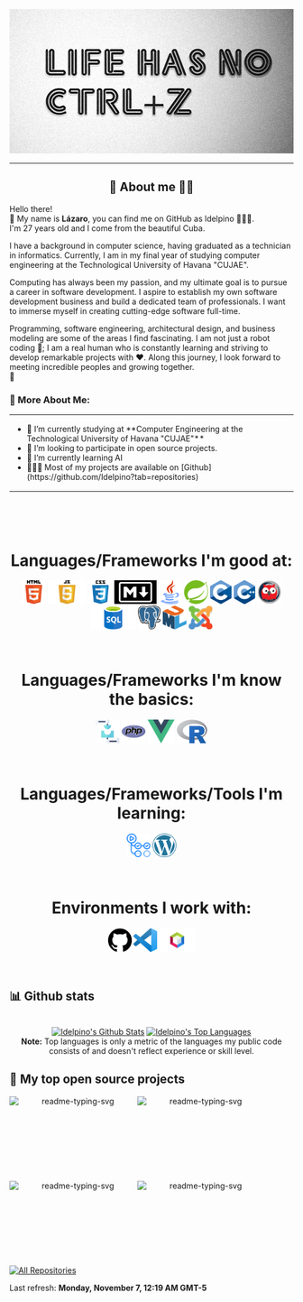 <a href="https://github.com/ldelpino"><img alt="Image Presentation" title="Image Presentation" src="./assets/presentation.png" width="512" height="256"></a>

<hr>

<!-- Description about me -->
<h2 align="center"> 🤔 About me 👨‍💻 </h2>

Hello there!<br />
 👋 My name is <b>Lázaro</b>, you can find me on GitHub as ldelpino 🕵🏼‍♂️.<br /> I'm 27 years old and I come from the beautiful Cuba.<br />

I have a background in computer science, having graduated as a technician in informatics. Currently, I am in my final year of studying computer engineering at the Technological University of Havana "CUJAE".<br />

Computing has always been my passion, and my ultimate goal is to pursue a career in software development. I aspire to establish my own software development business and build a dedicated team of professionals. I want to immerse myself in creating cutting-edge software full-time.<br />

Programming, software engineering, architectural design, and business modeling are some of the areas I find fascinating. I am not just a robot coding 🤖; I am a real human who is constantly learning and striving to develop remarkable projects with ❤️. Along this journey, I look forward to meeting incredible peoples and growing together.<br />🚀

### 🧐 More About Me:
<table style="border: none;">
  <tr style="border: none;">
    <td style="border: none;">
      <ul>
        <li>
          🔭 I’m currently studying at **Computer Engineering at the Technological University of Havana "CUJAE"**
        </li>
        <li>
          🤝 I’m looking to participate in open source projects.
        </li>
        <li>
          🌱 I’m currently learning AI
        </li>
        <li>
          👨🏻‍💻 Most of my projects are available on [Github](https://github.com/ldelpino?tab=repositories)
        </li>
    </td>
  </tr>
</table>
<br><br><br>

<!-- languajes and skills section -->

<h1 align="center"> Languages/Frameworks I'm good at: </h1>
<p align="center">
  <code><a href="https://en.wikipedia.org/wiki/HTML"><img alt="HTML 5" title="HTML 5" src="./assets/html.png" height="42"></a></code>
  <code><a href="https://developer.mozilla.org/en-US/docs/Web/JavaScript"><img alt="JavaScript" title="JavaScript" src="./assets/javascript.png" height="42"></a></code>
  <code><a href="https://www.w3.org/Style/CSS/Overview.en.html"><img alt="CSS 3" title="CSS 3" src="./assets/css.png" height="42"></a></code>
  <code><a href="https://daringfireball.net/projects/markdown"><img alt="Markdown" title="Markdown" src="./assets/markdown.png" height="42"></a></code>
  <code><a href="https://www.java.com/en/"><img alt="Java" title="Java" src="./assets/java.png" height="42"></a></code>
  <code><a href="https://spring.io/"><img alt="Spring" title="Spring" src="./assets/spring-logo.png" height="42"></a></code>
  <code><a href="https://www.cprogramming.com/"><img alt="C" title="C" src="./assets/c.png" height="42"></a></code>
  <code><a href="https://cplusplus.com/"><img alt="C++" title="C++" src="./assets/c++.png" height="42"></a></code>
  <!-- Nuevos -->
  <code><a href="https://www.swi-prolog.org/"><img alt="Prolog" title="Prolog" src="./assets/prolog.png" height="42"></a></code>
  <code><a href="https://www.postgresql.org/"><img alt="SQL" title="SQL" src="./assets/sql.png" height="42"></a></code>
  <code><a href="https://www.postgresql.org/"><img alt="PostgreSQL" title="PostgreSQL" src="./assets/postgreSQL.png" height="42"></a></code>
  <code><a href="http://www.uml.org/"><img alt="UML" title="UML" src="./assets/uml.png" height="42"></a></code>
  <code><a href="https://www.joomla.org/"><img alt="Joomla CMS" title="Joomla" src="./assets/joomla.png" height="42"></a></code>
</p>
<br>

<h1 align="center"> Languages/Frameworks I'm know the basics: </h1>
<p align="center">
  <code><a href="https://assemblerinstitute.com/"><img alt="Assembler" title="Assembler" src="./assets/ensamblador.png" height="42"></a></code>
  <code><a href="https://www.php.net/"><img alt="PHP" title="PHP" src="./assets/php.png" height="42"></a></code>
  <code><a href="https://vuejs.org/"><img alt="Vue" title="Vue" src="./assets/vue.png" height="42"></a></code>
  <code><a href="https://www.r-project.org/"><img alt="R" title="R" src="./assets/Rlogo.png" height="42"></a></code>
</p>
<br>

<h1 align="center"> Languages/Frameworks/Tools I'm learning: </h1>
<p align="center">
  <code><a href="https://github.com/features/actions"><img alt="GitHub Actions" title="GitHub Actions" src="./assets/actions.png" height="42"></a></code>
  <code><a href="https://wordpress.com/es/?aff=27964"><img alt="Wordpress" title="Wordpress" src="./assets/wordpress.png" height="42"></a></code>
<!-- add python -->
</p>
<br>

<h1 align="center"> Environments I work with: </h1>
<p align="center">
  <code><a href="https://github.com/"><img alt="GitHub" title="GitHub" src="./assets/github.png" height="42"></a></code>
  <code><a href="https://code.visualstudio.com/"><img alt="Vs code" title="Vs code" src="./assets/vscode.png" height="42"></a></code>
  <code><a href="https://netbeans.apache.org/"><img alt="Netbeans IDE" title="Netbeans IDE" src="./assets/netbeans.png" height="42"></a></code>
  <!--<code><a href="https://code.visualstudio.com/"><img alt="Draw UML" UML" src="./assets/vscode.png" height="42"></a></code>-->
</p>
<br>

<!-- GitHub stats section -->

## 📊 Github stats

<!-- Bassed on: https://github.com/anuraghazra/github-readme-stats -->
<p align="center">
  <br/>
  <a href="https://github.com/anuraghazra/github-readme-stats"><img alt="ldelpino's Github Stats" src="https://github-readme-stats.vercel.app/api/?username=ldelpino&show_icons=true&count_private=true&theme=react&bg_color=1F222E&title_color=7cebf5&icon_color=2d7de4&show_icons=true&border_color=7cebf5&border_radius=10" height="192px"/></a>
  <a href="https://github.com/anuraghazra/github-readme-stats"><img alt="ldelpino's Top Languages" src="https://github-readme-stats.vercel.app/api/top-langs/?username=ldelpino&langs_count=8&layout=compact&theme=react&bg_color=1F222E&title_color=7cebf5&icon_color=2d7de4&show_icons=true&border_color=7cebf5&border_radius=10" height="192px"/></a>
  <br/>
  <b>Note:</b> Top languages is only a metric of the languages my public code consists of and doesn't reflect experience or skill level.
</p>

<!-- Projects section -->

## 📘 My top open source projects

<!-- Bassed on: Repo info cards - https://github.com/anuraghazra/github-readme-stats -->
<p align="center">
  <p style="widht: 100%;" align="center">
    <a href="https://github.com/ldelpino/DateUtils"><img align="left" width="45%" height="150px" src="https://github-readme-stats.vercel.app/api/pin/?username=ldelpino&repo=DateUtils&bg_color=1F222E&title_color=7cebf5&icon_color=2d7de4&theme=react&border_color=7cebf5&border_radius=10&show_icons=true" alt="readme-typing-svg"></a>
    <a href="https://github.com/ldelpino/BuilderLibrary"><img align="left" width="45%" height="150px" src="https://github-readme-stats.vercel.app/api/pin/?username=ldelpino&repo=BuilderLibrary&bg_color=1F222E&title_color=7cebf5&icon_color=2d7de4&theme=react&border_color=7cebf5&border_radius=10&show_icons=true" alt="readme-typing-svg"></a>
</p>
  <p align="center">&#8192;</p>
  <p style="widht: 100%;" align="center">
    <a href="https://github.com/ldelpino/Tree_Package"><img align="left" width="45%" height="150px" src="https://github-readme-stats.vercel.app/api/pin/?username=ldelpino&repo=Tree_Package&bg_color=1F222E&title_color=7cebf5&icon_color=2d7de4&theme=react&border_color=7cebf5&border_radius=10&show_icons=true" alt="readme-typing-svg"></a>
    <a href="https://github.com/ldelpino/Graph"><img align="left" width="45%" height="150px" src="https://github-readme-stats.vercel.app/api/pin/?username=ldelpino&repo=Graph&bg_color=1F222E&title_color=7cebf5&icon_color=2d7de4&theme=react&border_color=7cebf5&border_radius=10&show_icons=true" alt="readme-typing-svg"></a>
  </p>
</p>

<p align="center">&#8192;</p>
<p align="center">&#8192;</p>

<p align="left">
  <a href="https://github.com/ldelpino?tab=repositories"><img alt="All Repositories" title="All Repositories" src="https://custom-icon-badges.herokuapp.com/badge/-All%20Repos-2962FF?style=for-the-badge&logoColor=white&logo=repo"/></a>
</p>

<!-- last refresh of readme section -->

Last refresh: <b>Monday, November 7, 12:19 AM GMT-5</b>

<!---
ldelpino/ldelpino is a ✨ special ✨ repository because its `README.md` (this file) appears on your GitHub profile.
You can click the Preview link to take a look at your changes.
--->
